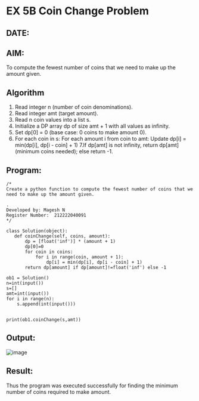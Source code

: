 # EX 5B Coin Change Problem
## DATE:
## AIM:
To compute the fewest number of coins that we need to make up the amount given.


## Algorithm
1. Read integer n (number of coin denominations).
2. Read integer amt (target amount).
3. Read n coin values into a list s.
4. Initialize a DP array dp of size amt + 1 with all values as infinity.
5. Set dp[0] = 0 (base case: 0 coins to make amount 0).
6. For each coin in s:
       For each amount i from coin to amt:
       Update dp[i] = min(dp[i], dp[i - coin] + 1)
7.If dp[amt] is not infinity, return dp[amt] (minimum coins needed); else return -1.
  

## Program:
```
/*
Create a python function to compute the fewest number of coins that we need to make up the amount given.

.
Developed by: Magesh N
Register Number:  212222040091
*/
```
```
class Solution(object):
   def coinChange(self, coins, amount):
       dp = [float('inf')] * (amount + 1)
       dp[0]=0
       for coin in coins:
           for i in range(coin, amount + 1):
               dp[i] = min(dp[i], dp[i - coin] + 1)
       return dp[amount] if dp[amount]!=float('inf') else -1
      
ob1 = Solution()
n=int(input())
s=[]
amt=int(input())
for i in range(n):
    s.append(int(input()))


print(ob1.coinChange(s,amt))
```
## Output:

![image](https://github.com/user-attachments/assets/9a5f320c-3f31-41bb-89e4-1bbfdd387f1b)


## Result:
Thus the program was executed successfully for finding the minimum number of coins required to make amount.
